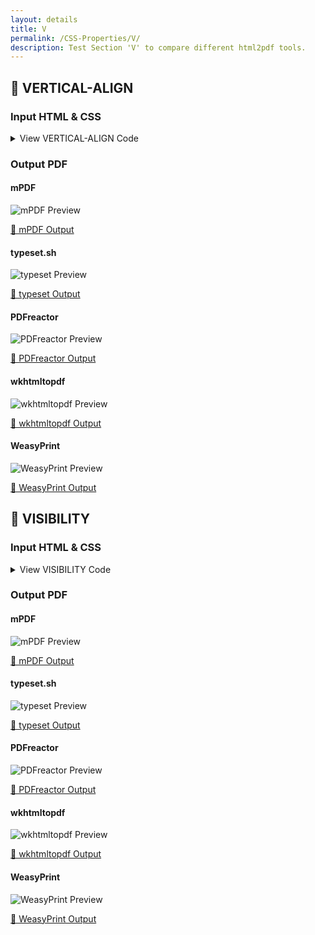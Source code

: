 ```yaml
---
layout: details
title: V
permalink: /CSS-Properties/V/
description: Test Section 'V' to compare different html2pdf tools.
---
```




## 🔬 VERTICAL-ALIGN

### Input HTML & CSS

<details>
    <summary>
        View VERTICAL-ALIGN Code
    </summary>
    <pre><code class="hljs xml"><span class="hljs-meta">&lt;!DOCTYPE <span class="hljs-meta-keyword">html</span>&gt;</span>
<span class="hljs-comment">&lt;!-- Sample from https://css-tricks.com/almanac/properties/v/vertical-align/ --&gt;</span>
<span class="hljs-tag">&lt;<span class="hljs-name">html</span> <span class="hljs-attr">lang</span>=<span class="hljs-string">"en"</span>&gt;</span>
    <span class="hljs-tag">&lt;<span class="hljs-name">head</span>&gt;</span>
        <span class="hljs-tag">&lt;<span class="hljs-name">style</span>&gt;</span><span class="css">
        <span class="hljs-selector-class">.middle</span> &gt; * {
  <span class="hljs-attribute">vertical-align</span>: middle;
}

<span class="hljs-selector-class">.top</span> &gt; * {
  <span class="hljs-attribute">vertical-align</span>: top;
}

<span class="hljs-selector-class">.bottom</span> &gt; * {
  <span class="hljs-attribute">vertical-align</span>: bottom;
}

<span class="hljs-selector-class">.sub</span> &gt; * {
  <span class="hljs-attribute">vertical-align</span>: sub;
}

<span class="hljs-selector-class">.super</span> &gt; * {
  <span class="hljs-attribute">vertical-align</span>: super;
}

<span class="hljs-selector-class">.text-top</span> &gt; * {
  <span class="hljs-attribute">vertical-align</span>: text-top;
}

<span class="hljs-selector-class">.text-bottom</span> &gt; * {
  <span class="hljs-attribute">vertical-align</span>: text-bottom;
}

<span class="hljs-selector-class">.baseline</span> &gt; * {
  <span class="hljs-attribute">vertical-align</span>: baseline;
}

<span class="hljs-selector-class">.pixel</span> &gt; * {
  <span class="hljs-attribute">vertical-align</span>: <span class="hljs-number">30px</span>;
}

<span class="hljs-selector-class">.percentage</span> &gt; * {
  <span class="hljs-attribute">vertical-align</span>: -<span class="hljs-number">500%</span>;
}


<span class="hljs-selector-tag">body</span> {
  <span class="hljs-attribute">padding</span>: <span class="hljs-number">20px</span>;
  <span class="hljs-attribute">background</span>: <span class="hljs-number">#eee</span>;
}

<span class="hljs-selector-tag">h2</span> {
  <span class="hljs-attribute">display</span>: inline-block;
  <span class="hljs-attribute">margin</span>: <span class="hljs-number">0</span>;
  <span class="hljs-attribute">width</span>: <span class="hljs-number">150px</span>;
  <span class="hljs-attribute">text-align</span>: right;
  <span class="hljs-attribute">font</span>: bold <span class="hljs-number">20px</span> Sans-Serif;
}

<span class="hljs-selector-tag">div</span> {
  <span class="hljs-attribute">margin</span>: <span class="hljs-number">0</span> <span class="hljs-number">0</span> <span class="hljs-number">30px</span> <span class="hljs-number">0</span>;
  <span class="hljs-attribute">padding</span>: <span class="hljs-number">10px</span>;
  <span class="hljs-attribute">background</span>: white;
  <span class="hljs-attribute">white-space</span>: nowrap;
}
        </span><span class="hljs-tag">&lt;/<span class="hljs-name">style</span>&gt;</span>
    <span class="hljs-tag">&lt;/<span class="hljs-name">head</span>&gt;</span>
    <span class="hljs-tag">&lt;<span class="hljs-name">body</span>&gt;</span>
        <span class="hljs-tag">&lt;<span class="hljs-name">div</span> <span class="hljs-attr">class</span>=<span class="hljs-string">"middle"</span>&gt;</span>
            <span class="hljs-tag">&lt;<span class="hljs-name">h2</span>&gt;</span>Middle<span class="hljs-tag">&lt;/<span class="hljs-name">h2</span>&gt;</span>
            <span class="hljs-tag">&lt;<span class="hljs-name">img</span> <span class="hljs-attr">src</span>=<span class="hljs-string">"http://placekitten.com/100/100"</span>&gt;</span>
            <span class="hljs-tag">&lt;<span class="hljs-name">img</span> <span class="hljs-attr">src</span>=<span class="hljs-string">"http://placekitten.com/200/150"</span>&gt;</span>
            <span class="hljs-tag">&lt;<span class="hljs-name">img</span> <span class="hljs-attr">src</span>=<span class="hljs-string">"http://placekitten.com/220/80"</span>&gt;</span>
          <span class="hljs-tag">&lt;/<span class="hljs-name">div</span>&gt;</span>
          
          <span class="hljs-tag">&lt;<span class="hljs-name">div</span> <span class="hljs-attr">class</span>=<span class="hljs-string">"top"</span>&gt;</span>
            <span class="hljs-tag">&lt;<span class="hljs-name">h2</span>&gt;</span>Top<span class="hljs-tag">&lt;/<span class="hljs-name">h2</span>&gt;</span>
            <span class="hljs-tag">&lt;<span class="hljs-name">img</span> <span class="hljs-attr">src</span>=<span class="hljs-string">"http://placekitten.com/100/100"</span>&gt;</span>
            <span class="hljs-tag">&lt;<span class="hljs-name">img</span> <span class="hljs-attr">src</span>=<span class="hljs-string">"http://placekitten.com/200/150"</span>&gt;</span>
            <span class="hljs-tag">&lt;<span class="hljs-name">img</span> <span class="hljs-attr">src</span>=<span class="hljs-string">"http://placekitten.com/220/80"</span>&gt;</span>
          <span class="hljs-tag">&lt;/<span class="hljs-name">div</span>&gt;</span>
          
          <span class="hljs-tag">&lt;<span class="hljs-name">div</span> <span class="hljs-attr">class</span>=<span class="hljs-string">"bottom"</span>&gt;</span>
            <span class="hljs-tag">&lt;<span class="hljs-name">h2</span>&gt;</span>Bottom<span class="hljs-tag">&lt;/<span class="hljs-name">h2</span>&gt;</span>
            <span class="hljs-tag">&lt;<span class="hljs-name">img</span> <span class="hljs-attr">src</span>=<span class="hljs-string">"http://placekitten.com/100/100"</span>&gt;</span>
            <span class="hljs-tag">&lt;<span class="hljs-name">img</span> <span class="hljs-attr">src</span>=<span class="hljs-string">"http://placekitten.com/200/150"</span>&gt;</span>
            <span class="hljs-tag">&lt;<span class="hljs-name">img</span> <span class="hljs-attr">src</span>=<span class="hljs-string">"http://placekitten.com/220/80"</span>&gt;</span>
          <span class="hljs-tag">&lt;/<span class="hljs-name">div</span>&gt;</span>
          
          <span class="hljs-tag">&lt;<span class="hljs-name">div</span> <span class="hljs-attr">class</span>=<span class="hljs-string">"sub"</span>&gt;</span>
            <span class="hljs-tag">&lt;<span class="hljs-name">h2</span>&gt;</span>Sub<span class="hljs-tag">&lt;/<span class="hljs-name">h2</span>&gt;</span>
            <span class="hljs-tag">&lt;<span class="hljs-name">img</span> <span class="hljs-attr">src</span>=<span class="hljs-string">"http://placekitten.com/100/100"</span>&gt;</span>
            <span class="hljs-tag">&lt;<span class="hljs-name">img</span> <span class="hljs-attr">src</span>=<span class="hljs-string">"http://placekitten.com/200/150"</span>&gt;</span>
            <span class="hljs-tag">&lt;<span class="hljs-name">img</span> <span class="hljs-attr">src</span>=<span class="hljs-string">"http://placekitten.com/220/80"</span>&gt;</span>
          <span class="hljs-tag">&lt;/<span class="hljs-name">div</span>&gt;</span>
          
          <span class="hljs-tag">&lt;<span class="hljs-name">div</span> <span class="hljs-attr">class</span>=<span class="hljs-string">"super"</span>&gt;</span>
            <span class="hljs-tag">&lt;<span class="hljs-name">h2</span>&gt;</span>Super<span class="hljs-tag">&lt;/<span class="hljs-name">h2</span>&gt;</span>
            <span class="hljs-tag">&lt;<span class="hljs-name">img</span> <span class="hljs-attr">src</span>=<span class="hljs-string">"http://placekitten.com/100/100"</span>&gt;</span>
            <span class="hljs-tag">&lt;<span class="hljs-name">img</span> <span class="hljs-attr">src</span>=<span class="hljs-string">"http://placekitten.com/200/150"</span>&gt;</span>
            <span class="hljs-tag">&lt;<span class="hljs-name">img</span> <span class="hljs-attr">src</span>=<span class="hljs-string">"http://placekitten.com/220/80"</span>&gt;</span>
          <span class="hljs-tag">&lt;/<span class="hljs-name">div</span>&gt;</span>
          
          <span class="hljs-tag">&lt;<span class="hljs-name">div</span> <span class="hljs-attr">class</span>=<span class="hljs-string">"text-top"</span>&gt;</span>
            <span class="hljs-tag">&lt;<span class="hljs-name">h2</span>&gt;</span>Text Top<span class="hljs-tag">&lt;/<span class="hljs-name">h2</span>&gt;</span>
            <span class="hljs-tag">&lt;<span class="hljs-name">img</span> <span class="hljs-attr">src</span>=<span class="hljs-string">"http://placekitten.com/100/100"</span>&gt;</span>
            <span class="hljs-tag">&lt;<span class="hljs-name">img</span> <span class="hljs-attr">src</span>=<span class="hljs-string">"http://placekitten.com/200/150"</span>&gt;</span>
            <span class="hljs-tag">&lt;<span class="hljs-name">img</span> <span class="hljs-attr">src</span>=<span class="hljs-string">"http://placekitten.com/220/80"</span>&gt;</span>
          <span class="hljs-tag">&lt;/<span class="hljs-name">div</span>&gt;</span>
          
          <span class="hljs-tag">&lt;<span class="hljs-name">div</span> <span class="hljs-attr">class</span>=<span class="hljs-string">"text-bottom"</span>&gt;</span>
            <span class="hljs-tag">&lt;<span class="hljs-name">h2</span>&gt;</span>Text Bottom<span class="hljs-tag">&lt;/<span class="hljs-name">h2</span>&gt;</span>
            <span class="hljs-tag">&lt;<span class="hljs-name">img</span> <span class="hljs-attr">src</span>=<span class="hljs-string">"http://placekitten.com/100/100"</span>&gt;</span>
            <span class="hljs-tag">&lt;<span class="hljs-name">img</span> <span class="hljs-attr">src</span>=<span class="hljs-string">"http://placekitten.com/200/150"</span>&gt;</span>
            <span class="hljs-tag">&lt;<span class="hljs-name">img</span> <span class="hljs-attr">src</span>=<span class="hljs-string">"http://placekitten.com/220/80"</span>&gt;</span>
          <span class="hljs-tag">&lt;/<span class="hljs-name">div</span>&gt;</span>
          
          <span class="hljs-tag">&lt;<span class="hljs-name">div</span> <span class="hljs-attr">class</span>=<span class="hljs-string">"baseline"</span>&gt;</span>
            <span class="hljs-tag">&lt;<span class="hljs-name">h2</span>&gt;</span>Baseline<span class="hljs-tag">&lt;/<span class="hljs-name">h2</span>&gt;</span>
            <span class="hljs-tag">&lt;<span class="hljs-name">img</span> <span class="hljs-attr">src</span>=<span class="hljs-string">"http://placekitten.com/100/100"</span>&gt;</span>
            <span class="hljs-tag">&lt;<span class="hljs-name">img</span> <span class="hljs-attr">src</span>=<span class="hljs-string">"http://placekitten.com/200/150"</span>&gt;</span>
            <span class="hljs-tag">&lt;<span class="hljs-name">img</span> <span class="hljs-attr">src</span>=<span class="hljs-string">"http://placekitten.com/220/80"</span>&gt;</span>
          <span class="hljs-tag">&lt;/<span class="hljs-name">div</span>&gt;</span>
          
          <span class="hljs-tag">&lt;<span class="hljs-name">div</span> <span class="hljs-attr">class</span>=<span class="hljs-string">"pixel"</span>&gt;</span>
            <span class="hljs-tag">&lt;<span class="hljs-name">h2</span>&gt;</span>30px<span class="hljs-tag">&lt;/<span class="hljs-name">h2</span>&gt;</span>
            <span class="hljs-tag">&lt;<span class="hljs-name">img</span> <span class="hljs-attr">src</span>=<span class="hljs-string">"http://placekitten.com/100/100"</span>&gt;</span>
            <span class="hljs-tag">&lt;<span class="hljs-name">img</span> <span class="hljs-attr">src</span>=<span class="hljs-string">"http://placekitten.com/200/150"</span>&gt;</span>
            <span class="hljs-tag">&lt;<span class="hljs-name">img</span> <span class="hljs-attr">src</span>=<span class="hljs-string">"http://placekitten.com/220/80"</span>&gt;</span>
          <span class="hljs-tag">&lt;/<span class="hljs-name">div</span>&gt;</span>
          
          <span class="hljs-tag">&lt;<span class="hljs-name">div</span> <span class="hljs-attr">class</span>=<span class="hljs-string">"percentage"</span>&gt;</span>
            <span class="hljs-tag">&lt;<span class="hljs-name">h2</span>&gt;</span>-500%<span class="hljs-tag">&lt;/<span class="hljs-name">h2</span>&gt;</span>
            <span class="hljs-tag">&lt;<span class="hljs-name">img</span> <span class="hljs-attr">src</span>=<span class="hljs-string">"http://placekitten.com/100/100"</span>&gt;</span>
            <span class="hljs-tag">&lt;<span class="hljs-name">img</span> <span class="hljs-attr">src</span>=<span class="hljs-string">"http://placekitten.com/200/150"</span>&gt;</span>
            <span class="hljs-tag">&lt;<span class="hljs-name">img</span> <span class="hljs-attr">src</span>=<span class="hljs-string">"http://placekitten.com/220/80"</span>&gt;</span>
          <span class="hljs-tag">&lt;/<span class="hljs-name">div</span>&gt;</span>
            
    <span class="hljs-tag">&lt;/<span class="hljs-name">body</span>&gt;</span>
<span class="hljs-tag">&lt;/<span class="hljs-name">html</span>&gt;</span></code></pre>
    <p>
        <a href="https://raw.githubusercontent.com/azettl/compare.html2pdf.tools/master//html/CSS%20Properties/V/vertical-align.html" target="_blank" rel="noopener">📄 Get Input HTML on GitHub</a>
    </p>
</details>

### Output PDF

<div class="details-boxes">
    <div>
        <h4>mPDF</h4>
        <img src="/{{ page.path }}/../mpdf__html_CSS_Properties_V_vertical-align.html.png" alt="mPDF Preview" />
        <p>
            <a href="/{{ page.path }}/../mpdf__html_CSS_Properties_V_vertical-align.html.pdf" target="_blank">📕 mPDF Output</a>
        </p>
    </div>
    <div>
        <h4>typeset.sh</h4>
        <img src="/{{ page.path }}/../typeset__html_CSS_Properties_V_vertical-align.html.png" alt="typeset Preview" />
        <p>
            <a href="/{{ page.path }}/../typeset__html_CSS_Properties_V_vertical-align.html.pdf" target="_blank">📕 typeset Output</a>
        </p>
    </div>
    <div>
        <h4>PDFreactor</h4>
        <img src="/{{ page.path }}/../pdfreactor__html_CSS_Properties_V_vertical-align.html.png" alt="PDFreactor Preview" />
        <p>
            <a href="/{{ page.path }}/../pdfreactor__html_CSS_Properties_V_vertical-align.html.pdf" target="_blank">📕 PDFreactor Output</a>
        </p>
    </div>
    <div>
        <h4>wkhtmltopdf</h4>
        <img src="/{{ page.path }}/../wkhtmltopdf__html_CSS_Properties_V_vertical-align.html.png" alt="wkhtmltopdf Preview" />
        <p>
            <a href="/{{ page.path }}/../wkhtmltopdf__html_CSS_Properties_V_vertical-align.html.pdf" target="_blank">📕 wkhtmltopdf Output</a>
        </p>
    </div>
    <div>
        <h4>WeasyPrint</h4>
        <img src="/{{ page.path }}/../weasyprint__html_CSS_Properties_V_vertical-align.html.png" alt="WeasyPrint Preview" />
        <p>
            <a href="/{{ page.path }}/../weasyprint__html_CSS_Properties_V_vertical-align.html.pdf" target="_blank">📕 WeasyPrint Output</a>
        </p>
    </div>
</div>

## 🔬 VISIBILITY

### Input HTML & CSS

<details>
    <summary>
        View VISIBILITY Code
    </summary>
    <pre><code class="hljs xml"><span class="hljs-meta">&lt;!DOCTYPE <span class="hljs-meta-keyword">html</span>&gt;</span>
<span class="hljs-comment">&lt;!-- Sample from https://css-tricks.com/almanac/properties/v/visibility/ --&gt;</span>
<span class="hljs-tag">&lt;<span class="hljs-name">html</span> <span class="hljs-attr">lang</span>=<span class="hljs-string">"en"</span>&gt;</span>
    <span class="hljs-tag">&lt;<span class="hljs-name">head</span>&gt;</span>
        <span class="hljs-tag">&lt;<span class="hljs-name">style</span>&gt;</span><span class="css">
        <span class="hljs-selector-class">.hidden</span> {
  <span class="hljs-attribute">visibility</span>: hidden;
  <span class="hljs-attribute">background</span>: pink;
  <span class="hljs-attribute">border</span>: <span class="hljs-number">10px</span> dotted teal;
  <span class="hljs-attribute">padding</span>: <span class="hljs-number">10px</span>;
}

<span class="hljs-selector-class">.visible</span> {
  <span class="hljs-attribute">border</span>: <span class="hljs-number">1px</span> solid black;
  <span class="hljs-attribute">visibility</span>: visible;
}

        </span><span class="hljs-tag">&lt;/<span class="hljs-name">style</span>&gt;</span>
    <span class="hljs-tag">&lt;/<span class="hljs-name">head</span>&gt;</span>
    <span class="hljs-tag">&lt;<span class="hljs-name">body</span>&gt;</span>
        <span class="hljs-tag">&lt;<span class="hljs-name">div</span> <span class="hljs-attr">class</span>=<span class="hljs-string">"hidden"</span>&gt;</span>
            Hi, I'm hidden. Notice that all of my styling is hidden as well, and that I still take up space, even though you can't see me.
            <span class="hljs-tag">&lt;<span class="hljs-name">div</span> <span class="hljs-attr">class</span>=<span class="hljs-string">"visible"</span>&gt;</span>
              Howdy, my parent element is hidden, but I'm still visible. <span class="hljs-tag">&lt;<span class="hljs-name">br</span>&gt;</span>Hover over me to make my parent visible.
            <span class="hljs-tag">&lt;/<span class="hljs-name">div</span>&gt;</span>
          <span class="hljs-tag">&lt;/<span class="hljs-name">div</span>&gt;</span>
    <span class="hljs-tag">&lt;/<span class="hljs-name">body</span>&gt;</span>
<span class="hljs-tag">&lt;/<span class="hljs-name">html</span>&gt;</span></code></pre>
    <p>
        <a href="https://raw.githubusercontent.com/azettl/compare.html2pdf.tools/master//html/CSS%20Properties/V/visibility.html" target="_blank" rel="noopener">📄 Get Input HTML on GitHub</a>
    </p>
</details>

### Output PDF

<div class="details-boxes">
    <div>
        <h4>mPDF</h4>
        <img src="/{{ page.path }}/../mpdf__html_CSS_Properties_V_visibility.html.png" alt="mPDF Preview" />
        <p>
            <a href="/{{ page.path }}/../mpdf__html_CSS_Properties_V_visibility.html.pdf" target="_blank">📕 mPDF Output</a>
        </p>
    </div>
    <div>
        <h4>typeset.sh</h4>
        <img src="/{{ page.path }}/../typeset__html_CSS_Properties_V_visibility.html.png" alt="typeset Preview" />
        <p>
            <a href="/{{ page.path }}/../typeset__html_CSS_Properties_V_visibility.html.pdf" target="_blank">📕 typeset Output</a>
        </p>
    </div>
    <div>
        <h4>PDFreactor</h4>
        <img src="/{{ page.path }}/../pdfreactor__html_CSS_Properties_V_visibility.html.png" alt="PDFreactor Preview" />
        <p>
            <a href="/{{ page.path }}/../pdfreactor__html_CSS_Properties_V_visibility.html.pdf" target="_blank">📕 PDFreactor Output</a>
        </p>
    </div>
    <div>
        <h4>wkhtmltopdf</h4>
        <img src="/{{ page.path }}/../wkhtmltopdf__html_CSS_Properties_V_visibility.html.png" alt="wkhtmltopdf Preview" />
        <p>
            <a href="/{{ page.path }}/../wkhtmltopdf__html_CSS_Properties_V_visibility.html.pdf" target="_blank">📕 wkhtmltopdf Output</a>
        </p>
    </div>
    <div>
        <h4>WeasyPrint</h4>
        <img src="/{{ page.path }}/../weasyprint__html_CSS_Properties_V_visibility.html.png" alt="WeasyPrint Preview" />
        <p>
            <a href="/{{ page.path }}/../weasyprint__html_CSS_Properties_V_visibility.html.pdf" target="_blank">📕 WeasyPrint Output</a>
        </p>
    </div>
</div>


